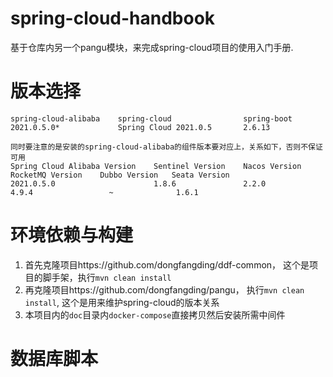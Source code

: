 # spring-cloud-handbook
基于仓库内另一个pangu模块，来完成spring-cloud项目的使用入门手册.

# 版本选择
    spring-cloud-alibaba    spring-cloud                spring-boot
    2021.0.5.0*             Spring Cloud 2021.0.5       2.6.13

    同时要注意的是安装的spring-cloud-alibaba的组件版本要对应上，关系如下，否则不保证可用
    Spring Cloud Alibaba Version	Sentinel Version	Nacos Version	RocketMQ Version	Dubbo Version	Seata Version
    2021.0.5.0                      1.8.6               2.2.0           4.9.4                 ~              1.6.1

# 环境依赖与构建
1. 首先克隆项目https://github.com/dongfangding/ddf-common， 这个是项目的脚手架，执行`mvn clean install`
2. 再克隆项目https://github.com/dongfangding/pangu， 执行`mvn clean install`, 这个是用来维护spring-cloud的版本关系
3. 本项目内的`doc`目录内`docker-compose`直接拷贝然后安装所需中间件

# 数据库脚本

